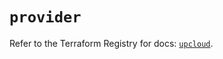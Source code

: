 # `provider`

Refer to the Terraform Registry for docs: [`upcloud`](https://registry.terraform.io/providers/upcloudltd/upcloud/5.18.0/docs).
